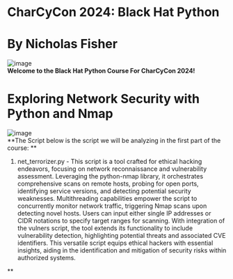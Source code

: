# CharCyCon 2024: Black Hat Python <br />
# By Nicholas Fisher <br /> 

![image](https://github.com/FishyStix12/BH.py-CharCyCon2024/assets/102126354/1e8b9c7d-fa0f-431e-a986-2d8b39da68b3) <br />
**Welcome to the Black Hat Python Course For CharCyCon 2024!** <br />

# Exploring Network Security with Python and Nmap <br />
![image](https://github.com/FishyStix12/BH.py-CharCyCon2024/assets/102126354/76ab306e-4086-4a48-86f7-b0efc97be95d) <br />
**The Script below is the script we will be analyzing in the first part of the course: **
1. net_terrorizer.py - This script is a tool crafted for ethical hacking endeavors, focusing on network reconnaissance and vulnerability assessment. Leveraging the python-nmap library, it orchestrates comprehensive scans on remote hosts, probing for open ports, identifying service versions, and detecting potential security weaknesses. Multithreading capabilities empower the script to concurrently monitor network traffic, triggering Nmap scans upon detecting novel hosts. Users can input either single IP addresses or CIDR notations to specify target ranges for scanning. With integration of the vulners script, the tool extends its functionality to include vulnerability detection, highlighting potential threats and associated CVE identifiers. This versatile script equips ethical hackers with essential insights, aiding in the identification and mitigation of security risks within authorized systems. <br />

**
